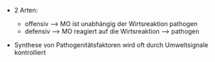 - 2 Arten:
	- offensiv --> MO ist unabhängig der Wirtsreaktion pathogen
	- defensiv --> MO reagiert auf die Wirtsreaktion --> pathogen

- Synthese von Pathogenitätsfaktoren wird oft durch Umweltsignale kontrolliert
